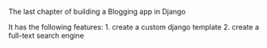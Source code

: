 The last chapter of building a Blogging app in Django

It has the following features:
	1. create a custom django template
	2. create a full-text search engine